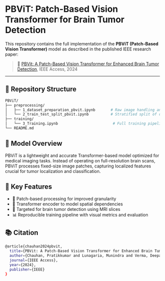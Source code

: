 # PBViT: Patch-Based Vision Transformer for Brain Tumor Detection

This repository contains the full implementation of the **PBViT (Patch-Based Vision Transformer)** model as described in the published IEEE research paper:

> 📄 [PBVit: A Patch-Based Vision Transformer for Enhanced Brain Tumor Detection](https://ieeexplore.ieee.org/abstract/document/10811909), IEEE Access, 2024

---

## 📁 Repository Structure

```bash
PBViT/
├── preprocessing/
│   ├── 1_dataset_preparation_pbvit.ipynb       # Raw image handling and patch generation
│   └── 2_train_test_split_pbvit.ipynb          # Stratified split of dataset into train/test
├── training/
│   └── 3_Training.ipynb                         # Full training pipeline with evaluation
└── README.md
```

## 🚀 Model Overview
PBViT is a lightweight and accurate Transformer-based model optimized for medical imaging tasks. Instead of operating on full-resolution brain scans, PBViT processes fixed-size image patches, capturing localized features crucial for tumor localization and classification.

## 🧠 Key Features
- 🧩 Patch-based processing for improved granularity
- 🎯 Transformer encoder to model spatial dependencies
- 🔬 Targeted for brain tumor detection using MRI slices
- 📊 Reproducible training pipeline with visual metrics and evaluation

## 📚 Citation
```bash
@article{chauhan2024pbvit,
  title={PBVit: A Patch-Based Vision Transformer for Enhanced Brain Tumor Detection},
  author={Chauhan, Pratikkumar and Lunagaria, Munindra and Verma, Deepak Kumar and Vaghela, Krunal and Tejani, Ganshyam and Sharma, Sunil and Khan, Ahmad Raza},
  journal={IEEE Access},
  year={2024},
  publisher={IEEE}
}
```
